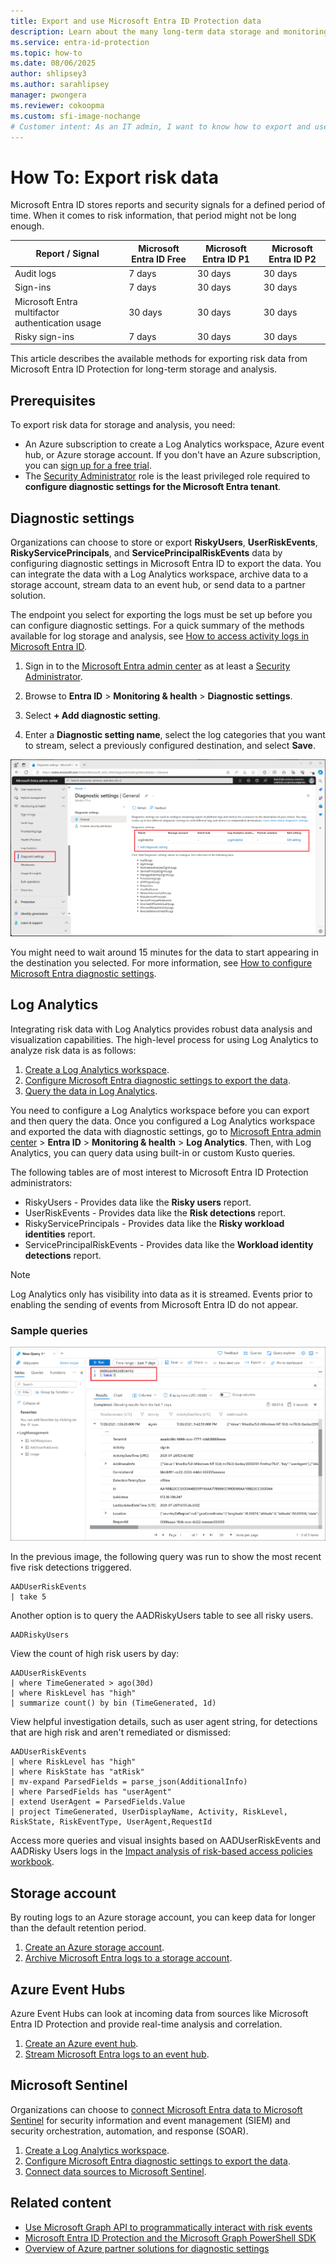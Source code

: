 ```yaml
---
title: Export and use Microsoft Entra ID Protection data
description: Learn about the many long-term data storage and monitoring options for exporting risk data from Microsoft Entra ID Protection.
ms.service: entra-id-protection
ms.topic: how-to
ms.date: 08/06/2025
author: shlipsey3
ms.author: sarahlipsey
manager: pwongera
ms.reviewer: cokoopma
ms.custom: sfi-image-nochange
# Customer intent: As an IT admin, I want to know how to export and use Microsoft Entra ID Protection data so that I can investigate using long-term data in Microsoft Entra ID Protection.
---
```

# How To: Export risk data

Microsoft Entra ID stores reports and security signals for a defined period of time. When it comes to risk information, that period might not be long enough.

| Report / Signal | Microsoft Entra ID Free | Microsoft Entra ID P1 | Microsoft Entra ID P2 |
| --- | --- | --- | --- |
| Audit logs | 7 days | 30 days | 30 days |
| Sign-ins | 7 days | 30 days | 30 days |
| Microsoft Entra multifactor authentication usage | 30 days | 30 days | 30 days |
| Risky sign-ins | 7 days | 30 days | 30 days |

This article describes the available methods for exporting risk data from Microsoft Entra ID Protection for long-term storage and analysis.

## Prerequisites

To export risk data for storage and analysis, you need:

- An Azure subscription to create a Log Analytics workspace, Azure event hub, or Azure storage account. If you don't have an Azure subscription, you can [sign up for a free trial](https://azure.microsoft.com/free/).
- The [Security Administrator](../identity/role-based-access-control/permissions-reference.md#security-administrator) role is the least privileged role required to **configure diagnostic settings for the Microsoft Entra tenant**.

## Diagnostic settings

Organizations can choose to store or export **RiskyUsers**, **UserRiskEvents**, **RiskyServicePrincipals**, and **ServicePrincipalRiskEvents** data by configuring diagnostic settings in Microsoft Entra ID to export the data. You can integrate the data with a Log Analytics workspace, archive data to a storage account, stream data to an event hub, or send data to a partner solution.

The endpoint you select for exporting the logs must be set up before you can configure diagnostic settings. For a quick summary of the methods available for log storage and analysis, see [How to access activity logs in Microsoft Entra ID](../identity/monitoring-health/howto-access-activity-logs.md). 

1. Sign in to the [Microsoft Entra admin center](https://entra.microsoft.com) as at least a [Security Administrator](~/identity/role-based-access-control/permissions-reference.md#security-administrator).

1. Browse to **Entra ID** > **Monitoring & health** > **Diagnostic settings**.

1. Select **+ Add diagnostic setting**.

1. Enter a **Diagnostic setting name**, select the log categories that you want to stream, select a previously configured destination, and select **Save**.

[![Screenshot of the diagnostic settings screen in Microsoft Entra ID.](./media/howto-export-risk-data/change-diagnostic-setting-in-portal.png)](./media/howto-export-risk-data/change-diagnostic-setting-in-portal.png#lightbox)

You might need to wait around 15 minutes for the data to start appearing in the destination you selected. For more information, see [How to configure Microsoft Entra diagnostic settings](../identity/monitoring-health/howto-configure-diagnostic-settings.md). 

## Log Analytics

Integrating risk data with Log Analytics provides robust data analysis and visualization capabilities. The high-level process for using Log Analytics to analyze risk data is as follows:

1. [Create a Log Analytics workspace](../identity/monitoring-health/tutorial-configure-log-analytics-workspace.md).
1. [Configure Microsoft Entra diagnostic settings to export the data](../identity/monitoring-health/howto-configure-diagnostic-settings.md).
1. [Query the data in Log Analytics](/azure/azure-monitor/logs/get-started-queries).

You need to configure a Log Analytics workspace before you can export and then query the data. Once you configured a Log Analytics workspace and exported the data with diagnostic settings, go to [Microsoft Entra admin center](https://entra.microsoft.com) > **Entra ID** > **Monitoring & health** > **Log Analytics**. Then, with Log Analytics, you can query data using built-in or custom Kusto queries.

The following tables are of most interest to Microsoft Entra ID Protection administrators:

- RiskyUsers - Provides data like the **Risky users** report.
- UserRiskEvents - Provides data like the **Risk detections** report.
- RiskyServicePrincipals - Provides data like the **Risky workload identities** report.
- ServicePrincipalRiskEvents - Provides data like the **Workload identity detections** report.

> [!NOTE]
> Log Analytics only has visibility into data as it is streamed. Events prior to enabling the sending of events from Microsoft Entra ID do not appear.

### Sample queries

[![Screenshot of Log Analytics view showing an AADUserRiskEvents query for the top 5 events.](./media/howto-export-risk-data/log-analytics-view-query-user-risk-events.png)](./media/howto-export-risk-data/log-analytics-view-query-user-risk-events.png#lightbox)

In the previous image, the following query was run to show the most recent five risk detections triggered. 

```kusto
AADUserRiskEvents
| take 5
```

Another option is to query the AADRiskyUsers table to see all risky users.

```kusto
AADRiskyUsers
```

View the count of high risk users by day:
 
```kusto
AADUserRiskEvents
| where TimeGenerated > ago(30d)
| where RiskLevel has "high"
| summarize count() by bin (TimeGenerated, 1d)
```

View helpful investigation details, such as user agent string, for detections that are high risk and aren't remediated or dismissed:
 
```kusto
AADUserRiskEvents
| where RiskLevel has "high"
| where RiskState has "atRisk"
| mv-expand ParsedFields = parse_json(AdditionalInfo)
| where ParsedFields has "userAgent"
| extend UserAgent = ParsedFields.Value
| project TimeGenerated, UserDisplayName, Activity, RiskLevel, RiskState, RiskEventType, UserAgent,RequestId
```

Access more queries and visual insights based on AADUserRiskEvents and AADRisky Users logs in the [Impact analysis of risk-based access policies workbook](workbook-risk-based-policy-impact.md).

## Storage account

By routing logs to an Azure storage account, you can keep data for longer than the default retention period.

1. [Create an Azure storage account](/azure/storage/common/storage-account-create).
1. [Archive Microsoft Entra logs to a storage account](../identity/monitoring-health/howto-archive-logs-to-storage-account.md).

## Azure Event Hubs

Azure Event Hubs can look at incoming data from sources like Microsoft Entra ID Protection and provide real-time analysis and correlation.

1. [Create an Azure event hub](/azure/event-hubs/event-hubs-create).
1. [Stream Microsoft Entra logs to an event hub](../identity/monitoring-health/howto-stream-logs-to-event-hub.md).

## Microsoft Sentinel

Organizations can choose to [connect Microsoft Entra data to Microsoft Sentinel](/azure/sentinel/data-connectors/azure-active-directory-identity-protection) for security information and event management (SIEM) and security orchestration, automation, and response (SOAR).

1. [Create a Log Analytics workspace](../identity/monitoring-health/tutorial-configure-log-analytics-workspace.md).
1. [Configure Microsoft Entra diagnostic settings to export the data](../identity/monitoring-health/howto-configure-diagnostic-settings.md).
1. [Connect data sources to Microsoft Sentinel](/azure/sentinel/configure-data-connector).

## Related content

- [Use Microsoft Graph API to programmatically interact with risk events](howto-identity-protection-graph-api.md)
- [Microsoft Entra ID Protection and the Microsoft Graph PowerShell SDK](howto-identity-protection-graph-api.md)
- [Overview of Azure partner solutions for diagnostic settings](/azure/partner-solutions/overview)
